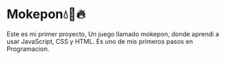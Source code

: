 # Mokepon💧🌱🔥
Este es mi primer proyecto, Un juego llamado mokepon, donde aprendi a usar JavaScript, CSS y HTML.
Es uno de mis primeros pasos en Programacion.
